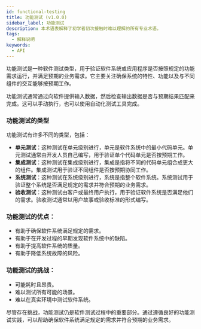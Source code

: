 ```yaml
---
id: functional-testing
title: 功能测试 (v1.0.0)
sidebar_label: 功能测试
description: 本术语表解释了初学者初次接触时难以理解的所有专业术语。
tags:
  - 解释说明
keywords:
  - API
---
```


功能测试是一种软件测试类型，用于验证软件系统或应用程序是否按照规定的功能需求运行，并满足预期的业务需求。它主要关注确保系统的特性、功能以及与不同组件的交互能够按预期工作。

功能测试通常通过向软件提供输入数据，然后检查输出数据是否与预期结果匹配来完成。这可以手动执行，也可以使用自动化测试工具完成。

### 功能测试的类型

功能测试有许多不同的类型，包括：

- **单元测试**：这种测试在单元级别进行，单元是软件系统中的最小代码单元。单元测试通常由开发人员自己编写，用于验证单个代码单元是否按预期工作。
- **集成测试**：这种测试在集成级别进行，集成是指将不同的代码单元组合成更大的组件。集成测试用于验证不同组件是否按预期协同工作。
- **系统测试**：这种测试在系统级别进行，系统是指整个软件系统。系统测试用于验证整个系统是否满足规定的需求并符合预期的业务需求。
- **验收测试**：这种测试由客户或最终用户执行，用于验证软件系统是否满足他们的需求。验收测试通常以用户故事或验收标准的形式编写。

### 功能测试的优点：

- 有助于确保软件系统满足规定的需求。
- 有助于在开发过程的早期发现软件系统中的缺陷。
- 有助于提高软件系统的质量。
- 有助于降低系统故障的风险。

### 功能测试的挑战：

- 可能耗时且昂贵。
- 难以测试所有可能的场景。
- 难以在真实环境中测试软件系统。

尽管存在挑战，功能测试仍是软件测试过程中的重要部分。通过遵循良好的功能测试实践，可以帮助确保软件系统满足规定的需求并符合预期的业务需求。